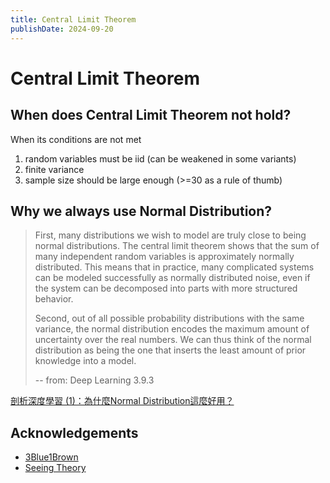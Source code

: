 ```yaml
---
title: Central Limit Theorem
publishDate: 2024-09-20
---
```


# Central Limit Theorem

## When does Central Limit Theorem not hold?

When its conditions are not met

1. random variables must be iid (can be weakened in some variants)
2. finite variance
3. sample size should be large enough (>=30 as a rule of thumb)

## Why we always use Normal Distribution?

> First, many distributions we wish to model are truly close to being normal distributions. The central limit theorem shows that the sum of many independent random variables is approximately normally distributed. This means that in practice, many complicated systems can be modeled successfully as normally distributed noise, even if the system can be decomposed into parts with more structured behavior.
>
> Second, out of all possible probability distributions with the same variance, the normal distribution encodes the maximum amount of uncertainty over the real numbers. We can thus think of the normal distribution as being the one that inserts the least amount of prior knowledge into a model.
>
> -- from: Deep Learning 3.9.3

[剖析深度學習 (1)：為什麼Normal Distribution這麼好用？](https://ycc.idv.tw/deep-dl_1.html#anchor)

## Acknowledgements

- [3Blue1Brown](https://www.youtube.com/watch?v=zeJD6dqJ5lo)
- [Seeing Theory](https://seeing-theory.brown.edu/probability-distributions/index.html)
